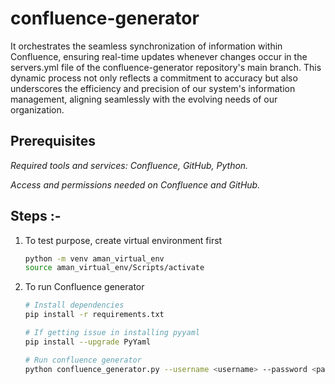 # confluence-generator
It orchestrates the seamless synchronization of information within Confluence, ensuring real-time updates whenever changes occur in the servers.yml file of the confluence-generator repository's main branch. This dynamic process not only reflects a commitment to accuracy but also underscores the efficiency and precision of our system's information management, aligning seamlessly with the evolving needs of our organization.

## Prerequisites
*Required tools and services: Confluence, GitHub, Python.*

*Access and permissions needed on Confluence and GitHub.*

## Steps :-
1. To test purpose, create virtual environment first

    ```bash
    python -m venv aman_virtual_env
    source aman_virtual_env/Scripts/activate
   ```

2. To run Confluence generator

    ```bash
    # Install dependencies
    pip install -r requirements.txt

    # If getting issue in installing pyyaml
    pip install --upgrade PyYaml

    # Run confluence generator
    python confluence_generator.py --username <username> --password <password>
    ```


